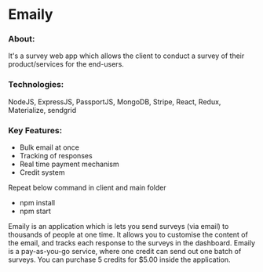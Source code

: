 # Emaily

### About: 
It's a survey web app which allows the client
to conduct a survey of their product/services
for the end-users.

### Technologies: 
NodeJS, ExpressJS, PassportJS, MongoDB, 
Stripe, React, Redux, Materialize, sendgrid

### Key Features: 
  - Bulk email at once
  - Tracking of responses
  - Real time payment mechanism
  - Credit system

Repeat below command in client and main folder
  - npm install
  - npm start
  
Emaily is an application which is lets you send surveys (via email) to thousands of people at one time. It allows you to customise the content of the email, and tracks each response to the surveys in the dashboard. Emaily is a pay-as-you-go service, where one credit can send out one batch of surveys. You can purchase 5 credits for $5.00 inside the application.


